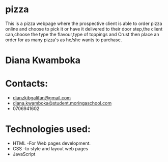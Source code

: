 # pizza
This is a pizza webpage where the prospective client is able to order pizza online and choose to pick it or have it delivered to their door step,the client can,choose the type the flavour,type of toppings and Crust then place an order for as many pizza's as he/she wants to purchase.
# Diana Kwamboka
# Contacts:
- dianzkibgalifan@gmail.com
- diana.kwamboka@student.moringaschool.com
- 0706941602
# Technologies used:
- HTML -For Web pages development.
- CSS -to style and layout web pages
- JavaScript
